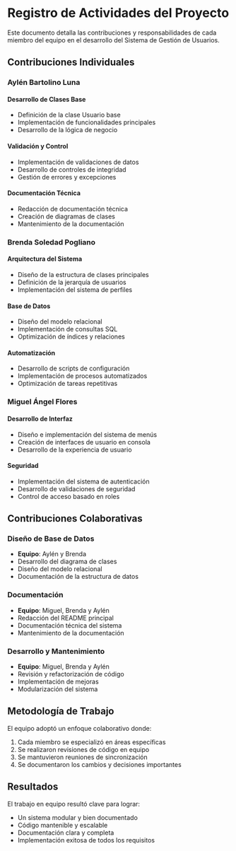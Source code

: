 # Registro de Actividades del Proyecto

Este documento detalla las contribuciones y responsabilidades de cada miembro del equipo en el desarrollo del Sistema de Gestión de Usuarios.

## Contribuciones Individuales

### Aylén Bartolino Luna
#### Desarrollo de Clases Base
- Definición de la clase Usuario base
- Implementación de funcionalidades principales
- Desarrollo de la lógica de negocio

#### Validación y Control
- Implementación de validaciones de datos
- Desarrollo de controles de integridad
- Gestión de errores y excepciones

#### Documentación Técnica
- Redacción de documentación técnica
- Creación de diagramas de clases
- Mantenimiento de la documentación

### Brenda Soledad Pogliano
#### Arquitectura del Sistema
- Diseño de la estructura de clases principales
- Definición de la jerarquía de usuarios
- Implementación del sistema de perfiles

#### Base de Datos
- Diseño del modelo relacional
- Implementación de consultas SQL
- Optimización de índices y relaciones

#### Automatización
- Desarrollo de scripts de configuración
- Implementación de procesos automatizados
- Optimización de tareas repetitivas

### Miguel Ángel Flores
#### Desarrollo de Interfaz
- Diseño e implementación del sistema de menús
- Creación de interfaces de usuario en consola
- Desarrollo de la experiencia de usuario

#### Seguridad
- Implementación del sistema de autenticación
- Desarrollo de validaciones de seguridad
- Control de acceso basado en roles

## Contribuciones Colaborativas

### Diseño de Base de Datos
- **Equipo**: Aylén y Brenda
- Desarrollo del diagrama de clases
- Diseño del modelo relacional
- Documentación de la estructura de datos

### Documentación
- **Equipo**: Miguel, Brenda y Aylén
- Redacción del README principal
- Documentación técnica del sistema
- Mantenimiento de la documentación

### Desarrollo y Mantenimiento
- **Equipo**: Miguel, Brenda y Aylén
- Revisión y refactorización de código
- Implementación de mejoras
- Modularización del sistema

## Metodología de Trabajo

El equipo adoptó un enfoque colaborativo donde:
1. Cada miembro se especializó en áreas específicas
2. Se realizaron revisiones de código en equipo
3. Se mantuvieron reuniones de sincronización
4. Se documentaron los cambios y decisiones importantes

## Resultados

El trabajo en equipo resultó clave para lograr:
- Un sistema modular y bien documentado
- Código mantenible y escalable
- Documentación clara y completa
- Implementación exitosa de todos los requisitos
